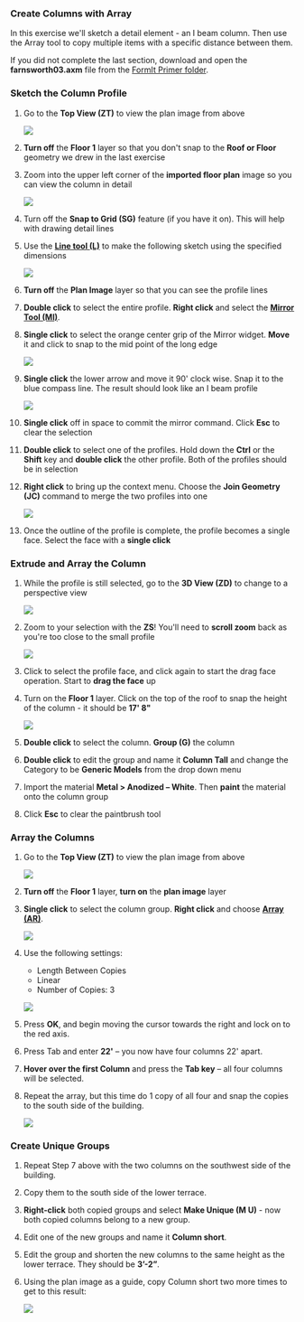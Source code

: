 ### Create Columns with Array
In this exercise we'll sketch a detail element - an I beam column. Then use the Array tool to copy multiple items with a specific distance between them.

If you did not complete the last section, download and open the **farnsworth03.axm** file from the [FormIt Primer folder](https://autodesk.app.box.com/s/thavswirrbflit27rbqzl26ljj7fu1uv/1/9025446442).

### Sketch the Column Profile
1. Go to the **Top View (ZT)** to view the plan image from above 

	![](./images/TopView.png)

2. **Turn off** the **Floor 1** layer so that you don't snap to the **Roof or Floor** geometry we drew in the last exercise

3. Zoom into the upper left corner of the **imported floor plan** image so you can view the column in detail

	![](./images/5140a00b-351f-4fa8-8a18-a9e6c72012f4.png)

4. Turn off the **Snap to Grid (SG)** feature (if you have it on). This will help with drawing detail lines

5. Use the [**Line tool (L)**](../formit-introduction/tool-bars.md) to make the following sketch using the specified dimensions

	![](./images/09cf32a7-a359-4a56-a863-60fd03053ea2.png)
	
6. **Turn off** the **Plan Image** layer so that you can see the profile lines

4. **Double click** to select the entire profile. **Right click** and select the [**Mirror Tool (MI)**](../tool-library/mirror.md).

5. **Single click** to select the orange center grip of the Mirror widget. **Move** it and click to snap to the mid point of the long edge

	![](./images/MirrorWidget_1.png)

6. **Single click** the lower arrow and move it 90' clock wise. Snap it to the blue compass line. The result should look like an I beam profile

	![](./images/MirrorWidget_2.png)

6. **Single click** off in space to commit the mirror command. Click **Esc** to clear the selection

7. **Double click** to select one of the profiles. Hold down the **Ctrl** or the **Shift** key and **double click** the other profile. Both of the profiles should be in selection

8. **Right click** to bring up the context menu. Choose the **Join Geometry (JC)** command to merge the two profiles into one

	![](./images/MirrorWidget_3.png)

9. Once the outline of the profile is complete, the profile becomes a single face. Select the face with a **single click**


### Extrude and Array the Column

1. While the profile is still selected, go to the **3D View (ZD)** to change to a perspective view 

	![](./images/3D_View.png)

3. Zoom to your selection with the **ZS**! You'll need to **scroll zoom** back as you're too close to the small profile

	![](./images/ZoomSelection.png)

3. Click to select the profile face, and click again to start the drag face operation. Start to **drag the face** up

4. Turn on the **Floor 1** layer. Click on the top of the roof to snap the height of the column - it should be **17' 8"**

	![](./images/UpperTerraceSketch_12.png)

7. **Double click** to select the column. **Group (G)** the column

8. **Double click** to edit the group and name it **Column Tall** and change the Category to be **Generic Models** from the drop down menu

8. Import the material **Metal &gt; Anodized – White**. Then **paint** the material onto the column group

9. Click **Esc** to clear the paintbrush tool

### Array the Columns
1. Go to the **Top View (ZT)** to view the plan image from above 

	![](./images/TopView.png)

2. **Turn off** the **Floor 1** layer, **turn on** the **plan image** layer

1. **Single click** to select the column group. **Right click** and choose [**Array (AR)**](../tool-library/tilt-array-copy-and-paste.md).

	![](./images/2fd9793f-8306-496b-b323-b9b9e1d7e89a.png)

3. Use the following settings:
	- Length Between Copies
	- Linear
	- Number of Copies: 3

 	![](./images/0ef15b54-2b06-4443-823a-e58527e23858.png)

4. Press **OK**, and begin moving the cursor towards the right and lock on to the red axis.

5. Press Tab and enter **22'** – you now have four columns 22' apart.

6. **Hover over the first Column** and press the **Tab key** – all four columns will be selected.

7. Repeat the array, but this time do 1 copy of all four and snap the copies to the south side of the building. 

	![](./images/5582b957-9965-43ba-bfa0-8102b6892f28.png)

### Create Unique Groups

1. Repeat Step 7 above with the two columns on the southwest side of the building.

2. Copy them to the south side of the lower terrace.

3. **Right-click** both copied groups and select **Make Unique (M U)** - now both copied columns belong to a new group.

4. Edit one of the new groups and name it **Column short**.

5. Edit the group and shorten the new columns to the same height as the lower terrace. They should be **3’-2”**.

6. Using the plan image as a guide, copy Column short two more times to get to this result:

	![](./images/9ffda7dc-4259-4e4b-8b72-37009701f81a.png)